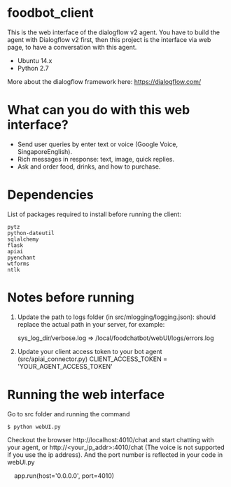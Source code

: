 # foodbot_client
This is the web interface of the dialogflow v2 agent. You have to build the agent with Dialogflow v2 first, then this project is the interface via web page, to have a conversation with this agent.

  - Ubuntu 14.x   
  - Python 2.7

More about the dialogflow framework here: https://dialogflow.com/

# What can you do with this web interface?
- Send user queries by enter text or voice (Google Voice, SingaporeEnglish).
- Rich messages in response: text, image, quick replies.
- Ask and order food, drinks, and how to purchase.


# Dependencies
List of packages required to install before running the client:

    pytz   
    python-dateutil   
    sqlalchemy   
    flask   
    apiai   
    pyenchant   
    wtforms   
    ntlk 
  

# Notes before running
1. Update the path to logs folder (in src/mlogging/logging.json): should replace the actual path in your server, for example:

    sys_log_dir/verbose.log => /local/foodchatbot/webUI/logs/errors.log

2. Update your client access token to your bot agent (src/apiai_connector.py)
    CLIENT_ACCESS_TOKEN = 'YOUR_AGENT_ACCESS_TOKEN' 


# Running the web interface
Go to src folder and running the command

    $ python webUI.py
  
    
Checkout the browser http://localhost:4010/chat and start chatting with your agent, or http://<your_ip_addr>:4010/chat
(The voice is not supported if you use the ip address). And the port number is reflected in your code in webUI.py

    app.run(host='0.0.0.0', port=4010)



